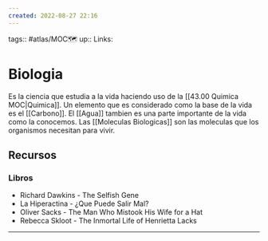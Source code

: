 ```yaml
---
created: 2022-08-27 22:16
---
```

tags:: #atlas/MOC🗺 
up:: 
Links: 
# Biologia
Es la ciencia que estudia a la vida haciendo uso de la [[43.00 Quimica MOC|Quimica]]. Un elemento que es considerado como la base de la vida es el [[Carbono]]. El [[Agua]] tambien es una parte importante de la vida como la conocemos. Las [[Moleculas Biologicas]] son las moleculas que los organismos necesitan para vivir.



## Recursos
### Libros
- Richard Dawkins - The Selfish Gene
- La Hiperactina - ¿Que Puede Salir Mal? 
- Oliver Sacks - The Man Who Mistook His Wife for a Hat 
- Rebecca Skloot - The Inmortal Life of Henrietta Lacks
___
